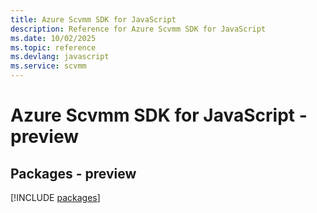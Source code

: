 ```yaml
---
title: Azure Scvmm SDK for JavaScript
description: Reference for Azure Scvmm SDK for JavaScript
ms.date: 10/02/2025
ms.topic: reference
ms.devlang: javascript
ms.service: scvmm
---
```

# Azure Scvmm SDK for JavaScript - preview
## Packages - preview
[!INCLUDE [packages](scvmm-index.md)]